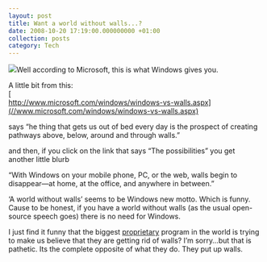 ```yaml
---
layout: post
title: Want a world without walls...?
date: 2008-10-20 17:19:00.000000000 +01:00
collection: posts
category: Tech
---
```


![](http://img510.imageshack.us/img510/9800/windowwallux2.jpg)Well according to Microsoft, this is what Windows gives you.

A little bit from this:  
[  
http://www.microsoft.com/windows/windows-vs-walls.aspx](//www.microsoft.com/windows/windows-vs-walls.aspx)

says “he thing that gets us out of bed every day is the prospect of creating pathways above, below, around and through walls.”

and then, if you click on the link that says “The possibilities” you get another little blurb

“With Windows on your mobile phone, PC, or the web, walls begin to disappear—at home, at the office, and anywhere in between.”

‘A world without walls’ seems to be Windows new motto. Which is funny. Cause to be honest, if you have a world without walls (as the usual open-source speech goes) there is no need for Windows.

I just find it funny that the biggest [proprietary](http://en.wikipedia.org/wiki/Proprietary_software) program in the world is trying to make us believe that they are getting rid of walls? I’m sorry…but that is pathetic. Its the complete opposite of what they do. They put up walls.

